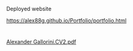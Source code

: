 
Deployed website

https://alex88g.github.io/Portfolio/portfolio.html
#
#
#
#
#
#
#
#
#
#
#
#
#
#
#
#
#
#
#
#
#
#
#
#

[Alexander Gallorini.CV2.pdf](https://github.com/alex88g/Portfolio/files/11545707/Alexander.Gallorini.CV2.pdf)
